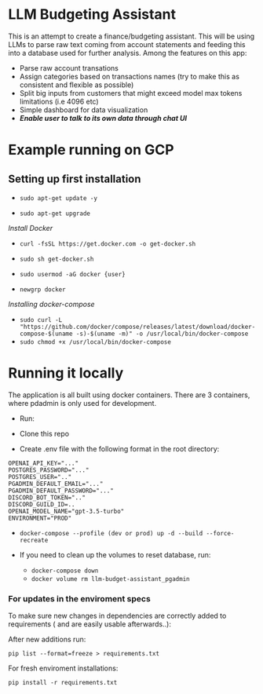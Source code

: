 # LLM Budgeting Assistant

This is an attempt to create a finance/budgeting assistant. This will be using LLMs to parse raw text coming from account statements and feeding this into a database used for further analysis. Among the features on this app:

- Parse raw account transations
- Assign categories based on transactions names (try to make this as consistent and flexible as possible)
- Split big inputs from customers that might exceed model max tokens limitations (i.e 4096 etc)
- Simple dashboard for data visualization
- **_Enable user to talk to its own data through chat UI_**

# Example running on GCP

## Setting up first installation

- `sudo apt-get update -y`

- `sudo apt-get upgrade`

_Install Docker_

- `curl -fsSL https://get.docker.com -o get-docker.sh`

- `sudo sh get-docker.sh`

- `sudo usermod -aG docker {user}`

- `newgrp docker`

_Installing docker-compose_

- `sudo curl -L "https://github.com/docker/compose/releases/latest/download/docker-compose-$(uname -s)-$(uname -m)" -o /usr/local/bin/docker-compose`
- `sudo chmod +x /usr/local/bin/docker-compose`

# Running it locally

The application is all built using docker containers. There are 3 containers, where pdadmin is only used for development.

- Run:

- Clone this repo

- Create .env file with the following format in the root directory:

```
OPENAI_API_KEY="..."
POSTGRES_PASSWORD="..."
POSTGRES_USER=".."
PGADMIN_DEFAULT_EMAIL="..."
PGADMIN_DEFAULT_PASSWORD="..."
DISCORD_BOT_TOKEN=".."
DISCORD_GUILD_ID=..
OPENAI_MODEL_NAME="gpt-3.5-turbo"
ENVIRONMENT="PROD"
```

- `docker-compose --profile (dev or prod) up -d --build --force-recreate`

- If you need to clean up the volumes to reset database, run:
  - `docker-compose down`
  - `docker volume rm llm-budget-assistant_pgadmin`

### For updates in the enviroment specs

To make sure new changes in dependencies are correctly added to requirements ( and are easily usable afterwards..):

After new additions run:

`pip list --format=freeze > requirements.txt`

For fresh enviroment installations:

`pip install -r requirements.txt`
